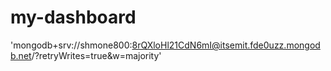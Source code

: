 # my-dashboard

'mongodb+srv://shmone800:8rQXloHl21CdN6mI@itsemit.fde0uzz.mongodb.net/?retryWrites=true&w=majority'